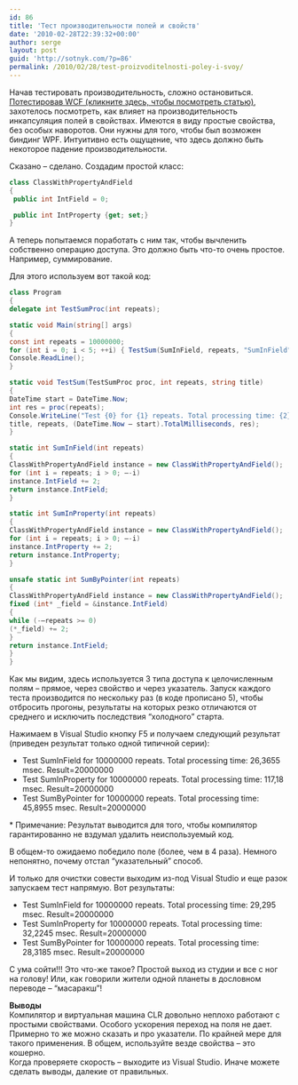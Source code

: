 ```yaml
---
id: 86
title: 'Тест производительности полей и свойств'
date: '2010-02-28T22:39:32+00:00'
author: serge
layout: post
guid: 'http://sotnyk.com/?p=86'
permalink: /2010/02/28/test-proizvoditelnosti-poley-i-svoy/
---
```


Начав тестировать производительность, сложно остановиться. [Потестировав WCF (кликните здесь, чтобы посмотреть статью)](https://sotnyk.github.io/?p=82), захотелось посмотреть, как влияет на производительность инкапсуляция полей в свойствах. Имеются в виду простые свойства, без особых наворотов. Они нужны для того, чтобы был возможен биндинг WPF. Интуитивно есть ощущение, что здесь должно быть некоторое падение производительности.  
  
Сказано – сделано. Создадим простой класс:

```csharp
class ClassWithPropertyAndField  
{  
 public int IntField = 0;

 public int IntProperty {get; set;}  
}  
```

А теперь попытаемся поработать с ним так, чтобы вычленить собственно операцию доступа. Это должно быть что-то очень простое. Например, суммирование.

Для этого используем вот такой код:  

```csharp
class Program
{
delegate int TestSumProc(int repeats);

static void Main(string[] args)
{
const int repeats = 10000000;
for (int i = 0; i < 5; ++i) { TestSum(SumInField, repeats, "SumInField"); TestSum(SumInProperty, repeats, "SumInProperty"); TestSum(SumByPointer, repeats, "SumByPointer"); } Console.WriteLine("Press to exit.”);
Console.ReadLine();
}

static void TestSum(TestSumProc proc, int repeats, string title)
{
DateTime start = DateTime.Now;
int res = proc(repeats);
Console.WriteLine("Test {0} for {1} repeats. Total processing time: {2} msec. Result={3}",
title, repeats, (DateTime.Now – start).TotalMilliseconds, res);
}

static int SumInField(int repeats)
{
ClassWithPropertyAndField instance = new ClassWithPropertyAndField();
for (int i = repeats; i > 0; –-i)
instance.IntField += 2;
return instance.IntField;
}

static int SumInProperty(int repeats)
{
ClassWithPropertyAndField instance = new ClassWithPropertyAndField();
for (int i = repeats; i > 0; –-i)
instance.IntProperty += 2;
return instance.IntProperty;
}

unsafe static int SumByPointer(int repeats)
{
ClassWithPropertyAndField instance = new ClassWithPropertyAndField();
fixed (int* _field = &instance.IntField)
{
while (-–repeats >= 0)
(*_field) += 2;
}
return instance.IntField;
}
}
```

Как мы видим, здесь используется 3 типа доступа к целочисленным полям – прямое, через свойство и через указатель. Запуск каждого теста производится по нескольку раз (в коде прописано 5), чтобы отбросить прогоны, результаты на которых резко отличаются от среднего и исключить последствия “холодного” старта.

Нажимаем в Visual Studio кнопку F5 и получаем следующий результат (приведен результат только одной типичной серии):

- Test SumInField for 10000000 repeats. Total processing time: 26,3655 msec. Result=20000000
- Test SumInProperty for 10000000 repeats. Total processing time: 117,18 msec. Result=20000000
- Test SumByPointer for 10000000 repeats. Total processing time: 45,8955 msec. Result=20000000

\* Примечание: Результат выводится для того, чтобы компилятор гарантированно не вздумал удалить неиспользуемый код.

В общем-то ожидаемо победило поле (более, чем в 4 раза). Немного непонятно, почему отстал “указательный” способ.

И только для очистки совести выходим из-под Visual Studio и еще разок запускаем тест напрямую. Вот результаты:

- Test SumInField for 10000000 repeats. Total processing time: 29,295 msec. Result=20000000
- Test SumInProperty for 10000000 repeats. Total processing time: 32,2245 msec. Result=20000000
- Test SumByPointer for 10000000 repeats. Total processing time: 28,3185 msec. Result=20000000

С ума сойти!!! Это что-же такое? Простой выход из студии и все с ног на голову! Или, как говорили жители одной планеты в дословном переводе – “масаракш”!

**Выводы**  
Компилятор и виртуальная машина CLR довольно неплохо работают с простыми свойствами. Особого ускорения переход на поля не дает. Примерно то же можно сказать и про указатели. По крайней мере для такого применения. В общем, используйте везде свойства – это кошерно.  
Когда проверяете скорость – выходите из Visual Studio. Иначе можете сделать выводы, далекие от правильных.